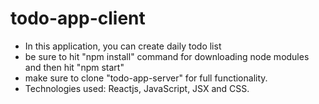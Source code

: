 # todo-app-client
- In this application, you can create daily todo list
- be sure to hit "npm install" command for downloading node modules and then hit "npm start"
- make sure to clone "todo-app-server" for full functionality.
- Technologies used: Reactjs, JavaScript, JSX and CSS.
